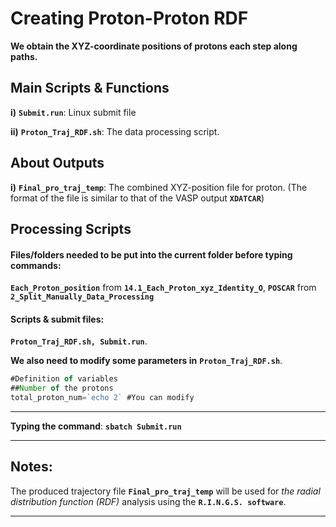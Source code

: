 # Creating Proton-Proton RDF

**We obtain the XYZ-coordinate positions of protons each step along paths.** 

## Main Scripts & Functions

**i)** **`Submit.run`**: Linux submit file

**ii)** **`Proton_Traj_RDF.sh`**: The data processing script.

## About Outputs

**i)** **`Final_pro_traj_temp`**: The combined XYZ-position file for proton. (The format of the file is similar to that of the VASP output **`XDATCAR`**) 

## Processing Scripts

#### Files/folders needed to be put into the current folder before typing commands:

**`Each_Proton_position`** from **`14.1_Each_Proton_xyz_Identity_O`**, **`POSCAR`** from **`2_Split_Manually_Data_Processing`**

#### Scripts & submit files: 

**`Proton_Traj_RDF.sh, Submit.run`**.

**We also need to modify some parameters in** **`Proton_Traj_RDF.sh`**.

```javascript
#Definition of variables
##Number of the protons  
total_proton_num=`echo 2` #You can modify
```

****

**Typing the command**: **`sbatch Submit.run`** 

****

## Notes:

The produced trajectory file **`Final_pro_traj_temp`** will be used for *the radial distribution function (RDF)* analysis using the **`R.I.N.G.S. software`**. 

****


